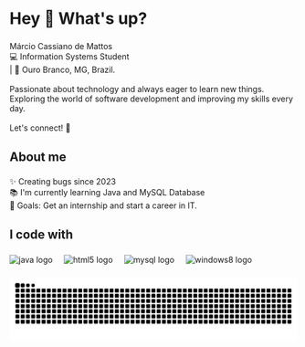 <h1 align="left">Hey 👋 What's up?</h1>

###

<p align="left">Márcio Cassiano de Mattos<br>💻 Information Systems Student <br>| 📍 Ouro Branco, MG, Brazil.<br><br>Passionate about technology and always eager to learn new things. Exploring the world of software development and improving my skills every day.<br><br>Let's connect! 🚀</p>

###

<h2 align="left">About me</h2>

###

<p align="left">✨ Creating bugs since 2023<br>📚 I'm currently learning Java and MySQL Database<br>🎯 Goals: Get an internship and start a career in IT.</p>

###

<h2 align="left">I code with</h2>

###

<div align="left">
  <img src="https://cdn.jsdelivr.net/gh/devicons/devicon/icons/java/java-original.svg" height="40" alt="java logo"  />
  <img width="12" />
  <img src="https://cdn.jsdelivr.net/gh/devicons/devicon/icons/html5/html5-original.svg" height="40" alt="html5 logo"  />
  <img width="12" />
  <img src="https://cdn.jsdelivr.net/gh/devicons/devicon/icons/mysql/mysql-original.svg" height="40" alt="mysql logo"  />
  <img width="12" />
  <img src="https://cdn.jsdelivr.net/gh/devicons/devicon/icons/windows8/windows8-original.svg" height="40" alt="windows8 logo"  />
</div>

###

<img src="https://raw.githubusercontent.com/MarcioMattos98/MarcioMattos98/output/snake.svg" alt="Snake animation" />

###
